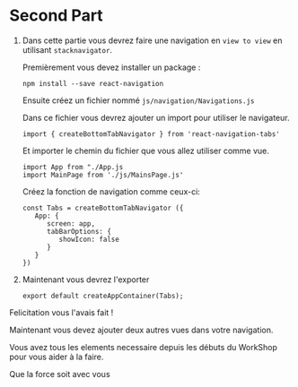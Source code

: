 # Second Part

1) Dans cette partie vous devrez faire une navigation en ```view to view``` en utilisant ```stacknavigator```.

   Premièrement vous devez installer un package :

   ```
   npm install --save react-navigation
   ```
   
   Ensuite créez un fichier nommé ```js/navigation/Navigations.js```

   Dans ce fichier vous devrez ajouter un import pour utiliser le navigateur.
    
   ```
   import { createBottomTabNavigator } from 'react-navigation-tabs'
   ```
   
   Et importer le chemin du fichier que vous allez utiliser comme vue.
    
   ```
   import App from "./App.js
   import MainPage from './js/MainsPage.js'
   ```
      
   Créez la fonction de navigation comme ceux-ci:

   ```
   const Tabs = createBottomTabNavigator ({
      App: {
         screen: app,
         tabBarOptions: {
            showIcon: false
         }
      }
   })
   ```
   
 5) Maintenant vous devrez l'exporter
 
    ```
    export default createAppContainer(Tabs);
    ```
    
 Felicitation vous l'avais fait ! 
 
 Maintenant vous devez ajouter deux autres vues dans votre navigation. 
 
 Vous avez tous les elements necessaire depuis les débuts du WorkShop pour vous aider à la faire.

 Que la force soit avec vous 
